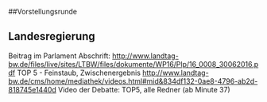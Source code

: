 ##Vorstellungsrunde

## Landesregierung
Beitrag im Parlament
Abschrift: http://www.landtag-bw.de/files/live/sites/LTBW/files/dokumente/WP16/Plp/16_0008_30062016.pdf
TOP 5 - Feinstaub, Zwischenergebnis
http://www.landtag-bw.de/cms/home/mediathek/videos.html#mid&834df132-0ae8-4796-ab2d-818745e1440d
Video der Debatte: TOP5, alle Redner (ab Minute 37)